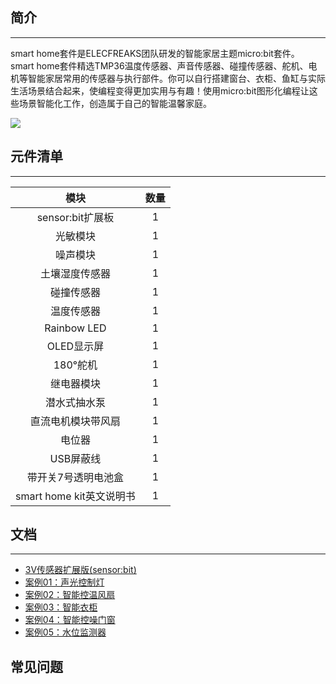 ## 简介
---
smart home套件是ELECFREAKS团队研发的智能家居主题micro:bit套件。  
smart home套件精选TMP36温度传感器、声音传感器、碰撞传感器、舵机、电机等智能家居常用的传感器与执行部件。你可以自行搭建窗台、衣柜、鱼缸与实际生活场景结合起来，使编程变得更加实用与有趣！使用micro:bit图形化编程让这些场景智能化工作，创造属于自己的智能温馨家庭。

![](https://i.imgur.com/1ku05L8.jpg)

## 元件清单
---
模块 | 数量
:-: | :-: 
sensor:bit扩展板|1
光敏模块|1
噪声模块|1
土壤湿度传感器|1
碰撞传感器|1
温度传感器|1
Rainbow LED|1
OLED显示屏|1
180°舵机|1
继电器模块|1
潜水式抽水泵|1
直流电机模块带风扇|1
电位器| 1
USB屏蔽线|1
带开关7号透明电池盒|1
smart home kit英文说明书|1

## 文档
---
- [3V传感器扩展版(sensor:bit)](/Sensor_bit/)
- [案例01：声光控制灯](/smart_home_case_01/)
- [案例02：智能控温风扇](/smart_home_case_02/)  
- [案例03：智能衣柜](/smart_home_case_03/)  
- [案例04：智能控噪门窗](/smart_home_case_04/) 
- [案例05：水位监测器](/smart_home_case_05/) 

## 常见问题
